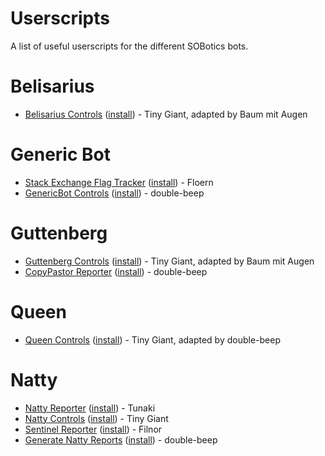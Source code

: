 # Userscripts

A list of useful userscripts for the different SOBotics bots.

# Belisarius

 - [Belisarius Controls](https://github.com/SOBotics/Userscripts/blob/master/Belisarius/Belisarius_Controls.user.js) ([install](https://github.com/SOBotics/Userscripts/raw/master/Belisarius/Belisarius_Controls.user.js)) - Tiny Giant, adapted by Baum mit Augen

# Generic Bot

 - [Stack Exchange Flag Tracker](https://github.com/SOBotics/Userscripts/blob/master/GenericBot/flagtracker.user.js) ([install](https://github.com/SOBotics/Userscripts/raw/master/GenericBot/flagtracker.user.js)) - Floern
 - [GenericBot Controls](https://github.com/SOBotics/Userscripts/blob/master/GenericBot/GenericBot_controls.user.js) ([install](https://github.com/SOBotics/Userscripts/raw/master/GenericBot/GenericBot_Controls.user.js)) - double-beep

# Guttenberg

 - [Guttenberg Controls](https://github.com/SOBotics/Userscripts/blob/master/Guttenberg/Guttenberg_Controls.user.js) ([install](https://github.com/SOBotics/Userscripts/raw/master/Guttenberg/Guttenberg_Controls.user.js)) - Tiny Giant, adapted by Baum mit Augen
 - [CopyPastor Reporter](https://github.com/SOBotics/Userscripts/blob/master/Guttenberg/CopypastorReporter.user.js) ([install](https://github.com/SOBotics/Userscripts/raw/master/Guttenberg/CopypastorReporter.user.js)) - double-beep

# Queen

 - [Queen Controls](https://github.com/SOBotics/Userscripts/blob/master/Queen/Queen_Controls.user.js) ([install](https://github.com/SOBotics/Userscripts/raw/master/Queen/Queen_Controls.user.js)) - Tiny Giant, adapted by double-beep

# Natty

 - [Natty Reporter](https://github.com/SOBotics/Userscripts/blob/master/Natty/NattyReporter.user.js) ([install](https://github.com/SOBotics/Userscripts/raw/master/Natty/NattyReporter.user.js)) - Tunaki 
 - [Natty Controls](https://github.com/SOBotics/Userscripts/blob/master/Natty/Natty_Controls.user.js) ([install](https://github.com/SOBotics/Userscripts/raw/master/Natty/Natty_Controls.user.js)) - Tiny Giant
 - [Sentinel Reporter](https://github.com/SOBotics/Userscripts/blob/master/Natty/SentinelReporter.user.js) ([install](https://github.com/SOBotics/Userscripts/raw/master/Natty/SentinelReporter.user.js)) - Filnor
- [Generate Natty Reports](https://github.com/SOBotics/Userscripts/blob/master/Natty/GenerateNattyReports.user.js) ([install](https://github.com/SOBotics/Userscripts/raw/master/Natty/GenerateNattyReports.user.js)) - double-beep